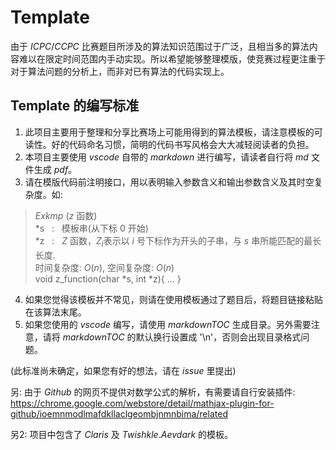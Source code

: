 # Template

由于 $ICPC/CCPC$ 比赛题目所涉及的算法知识范围过于广泛，且相当多的算法内容难以在限定时间范围内手动实现。所以希望能够整理模版，使竞赛过程更注重于对于算法问题的分析上，而非对已有算法的代码实现上。

## Template 的编写标准
1. 此项目主要用于整理和分享比赛场上可能用得到的算法模板，请注意模板的可读性。好的代码命名习惯，简明的代码书写风格会大大减轻阅读者的负担。
2. 本项目主要使用 $vscode$ 自带的 $markdown$ 进行编写，请读者自行将 $md$ 文件生成 $pdf$。
3. 请在模版代码前注明接口，用以表明输入参数含义和输出参数含义及其时空复杂度。如: 
> $Exkmp$ ($z$ 函数) \
> *s &nbsp; : &nbsp; 模板串(从下标 $0$ 开始)  \
> *z &nbsp; : &nbsp; $Z$ 函数，$Z_i$表示以 $i$ 号下标作为开头的子串，与 $s$ 串所能匹配的最长长度.  \
> 时间复杂度: $O(n)$,    空间复杂度: $O(n)$ \
> void z_function(char *s, int *z){ ... }
4. 如果您觉得该模板并不常见，则请在使用模板通过了题目后，将题目链接粘贴在该算法末尾。
5. 如果您使用的 $vscode$ 编写，请使用 $markdown TOC$ 生成目录。另外需要注意，请将 $markdown TOC$ 的默认换行设置成 '\n'，否则会出现目录格式问题。

(此标准尚未确定，如果您有好的想法，请在 $issue$ 里提出)


另: 由于 $Github$ 的网页不提供对数学公式的解析，有需要请自行安装插件: \
https://chrome.google.com/webstore/detail/mathjax-plugin-for-github/ioemnmodlmafdkllaclgeombjnmnbima/related

另2: 项目中包含了 $Claris$ 及 $Twishkle.Aevdark$ 的模板。
